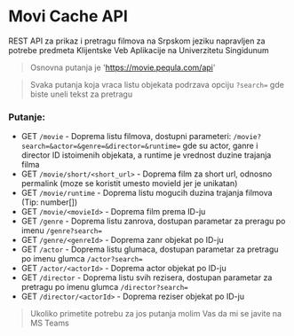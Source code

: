 # Movi Cache API

REST API za prikaz i pretragu filmova na Srpskom jeziku napravljen za potrebe predmeta Klijentske Veb Aplikacije na Univerzitetu Singidunum

> Osnovna putanja je 'https://movie.pequla.com/api'

> Svaka putanja koja vraca listu objekata podrzava opciju `?search=` gde biste uneli tekst za pretragu

### Putanje:

- GET `/movie` - Doprema listu filmova, dostupni parameteri: `/movie?search=&actor=&genre=&director=&runtime=` gde su actor, ganre i director ID istoimenih objekata, a runtime je vrednost duzine trajanja filma
- GET `/movie/short/<short_url>` - Doprema film za short url, odnosno permalink (moze se koristit umesto movieId jer je unikatan)
- GET `/movie/runtime` - Doprema listu mogucih duzina trajanja filmova (Tip: number[])
- GET `/movie/<movieId>` - Doprema film prema ID-ju
- GET `/genre` - Doprema listu zanrova, dostupan parametar za preragu po imenu `/genre?search=`
- GET `/genre/<genreId>` - Doprema zanr objekat po ID-ju
- GET `/actor` - Doprema listu glumaca, dostupan parametar za pretragu po imenu glumca `/actor?search=`
- GET `/actor/<actorId>` - Doprema actor objekat po ID-ju
- GET `/director` - Doprema listu svih rezisera, dostupan parametar za pretragu po imenu glumca `/director?search=`
- GET `/director/<actorId>` - Doprema reziser objekat po ID-ju

> Ukoliko primetite potrebu za jos putanja molim Vas da mi se javite na MS Teams
